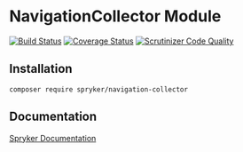 # NavigationCollector Module
[![Build Status](https://travis-ci.org/spryker/NavigationCollector.svg)](https://travis-ci.org/spryker/NavigationCollector)
[![Coverage Status](https://coveralls.io/repos/github/spryker/NavigationCollector/badge.svg)](https://coveralls.io/github/spryker/NavigationCollector)
[![Scrutinizer Code Quality](https://scrutinizer-ci.com/g/spryker/NavigationCollector/badges/quality-score.png?b=master)](https://scrutinizer-ci.com/g/spryker/NavigationCollector/?branch=master)

## Installation

```
composer require spryker/navigation-collector
```

## Documentation

[Spryker Documentation](https://spryker.github.io)
